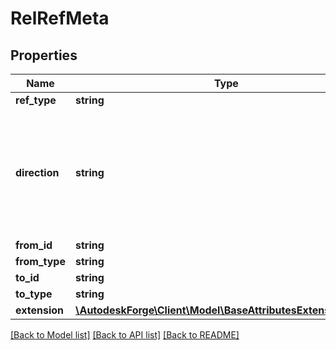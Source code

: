 # RelRefMeta

## Properties
Name | Type | Description | Notes
------------ | ------------- | ------------- | -------------
**ref_type** | **string** |  | 
**direction** | **string** | describes the direction of the reference relative to the resource the refs are queried for | 
**from_id** | **string** |  | 
**from_type** | **string** |  | 
**to_id** | **string** |  | 
**to_type** | **string** |  | 
**extension** | [**\AutodeskForge\Client\Model\BaseAttributesExtensionObject**](BaseAttributesExtensionObject.md) |  | 

[[Back to Model list]](../README.md#documentation-for-models) [[Back to API list]](../README.md#documentation-for-api-endpoints) [[Back to README]](../README.md)


